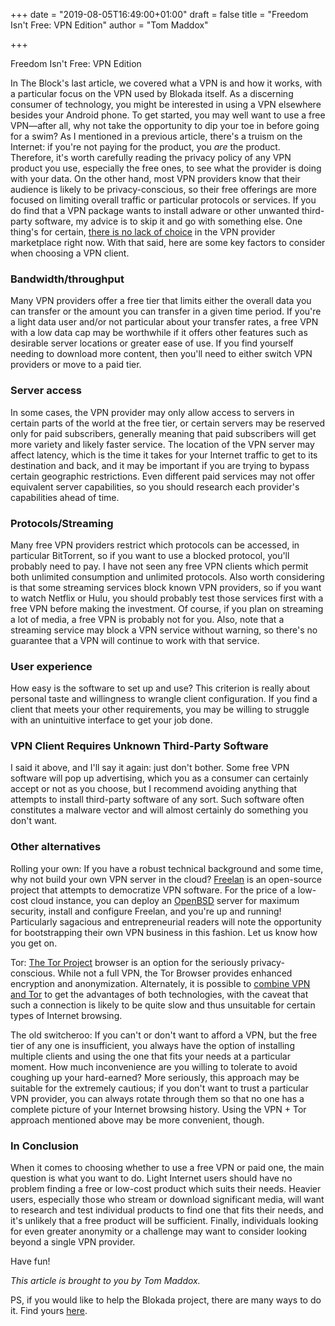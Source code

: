 +++
date = "2019-08-05T16:49:00+01:00"
draft = false
title = "Freedom Isn't Free: VPN Edition"
author = "Tom Maddox"

+++

Freedom Isn't Free: VPN Edition

In The Block's last article, we covered what a VPN is and how it works, with a particular focus on the VPN used by Blokada itself. As a discerning consumer of technology, you might be interested in using a VPN elsewhere besides your Android phone. To get started, you may well want to use a free VPN—after all, why not take the opportunity to dip your toe in before going for a swim? As I mentioned in a previous article, there's a truism on the Internet: if you're not paying for the product, you _are_ the product. Therefore, it's worth carefully reading the privacy policy of any VPN product you use, especially the free ones, to see what the provider is doing with your data. On the other hand, most VPN providers know that their audience is likely to be privacy-conscious, so their free offerings are more focused on limiting overall traffic or particular protocols or services. If you do find that a VPN package wants to install adware or other unwanted third-party software, my advice is to skip it and go with something else. One thing's for certain, [there is no lack of choice](https://duckduckgo.com/?q=free+vpn+software) in the VPN provider marketplace right now. With that said, here are some key factors to consider when choosing a VPN client.

### Bandwidth/throughput

Many VPN providers offer a free tier that limits either the overall data you can transfer or the amount you can transfer in a given time period. If you're a light data user and/or not particular about your transfer rates, a free VPN with a low data cap may be worthwhile if it offers other features such as desirable server locations or greater ease of use. If you find yourself needing to download more content, then you'll need to either switch VPN providers or move to a paid tier.

### Server access

In some cases, the VPN provider may only allow access to servers in certain parts of the world at the free tier, or certain servers may be reserved only for paid subscribers, generally meaning that paid subscribers will get more variety and likely faster service. The location of the VPN server may affect latency, which is the time it takes for your Internet traffic to get to its destination and back, and it may be important if you are trying to bypass certain geographic restrictions. Even different paid services may not offer equivalent server capabilities, so you should research each provider's capabilities ahead of time.

### Protocols/Streaming

Many free VPN providers restrict which protocols can be accessed, in particular BitTorrent, so if you want to use a blocked protocol, you'll probably need to pay. I have not seen any free VPN clients which permit both unlimited consumption and unlimited protocols. Also worth considering is that some streaming services block known VPN providers, so if you want to watch Netflix or Hulu, you should probably test those services first with a free VPN before making the investment. Of course, if you plan on streaming a lot of media, a free VPN is probably not for you. Also, note that a streaming service may block a VPN service without warning, so there's no guarantee that a VPN will continue to work with that service.

### User experience

How easy is the software to set up and use? This criterion is really about personal taste and willingness to wrangle client configuration. If you find a client that meets your other requirements, you may be willing to struggle with an unintuitive interface to get your job done.

### VPN Client Requires Unknown Third-Party Software

I said it above, and I'll say it again: just don't bother. Some free VPN software will pop up advertising, which you as a consumer can certainly accept or not as you choose, but I recommend avoiding anything that attempts to install third-party software of any sort. Such software often constitutes a malware vector and will almost certainly do something you don't want.

### Other alternatives

Rolling your own: If you have a robust technical background and some time, why not build your own VPN server in the cloud? [Freelan](https://www.freelan.org/) is an open-source project that attempts to democratize VPN software. For the price of a low-cost cloud instance, you can deploy an [OpenBSD](https://www.openbsd.org/) server for maximum security, install and configure Freelan, and you're up and running! Particularly sagacious and entrepreneurial readers will note the opportunity for bootstrapping their own VPN business in this fashion. Let us know how you get on.

Tor: [The Tor Project](https://www.torproject.org/) browser is an option for the seriously privacy-conscious. While not a full VPN, the Tor Browser provides enhanced encryption and anonymization. Alternately, it is possible to [combine VPN and Tor](https://proprivacy.com/guides/using-vpn-tor-together) to get the advantages of both technologies, with the caveat that such a connection is likely to be quite slow and thus unsuitable for certain types of Internet browsing.

The old switcheroo: If you can't or don't want to afford a VPN, but the free tier of any one is insufficient, you always have the option of installing multiple clients and using the one that fits your needs at a particular moment. How much inconvenience are you willing to tolerate to avoid coughing up your hard-earned? More seriously, this approach may be suitable for the extremely cautious; if you don't want to trust a particular VPN provider, you can always rotate through them so that no one has a complete picture of your Internet browsing history. Using the VPN + Tor approach mentioned above may be more convenient, though.

### In Conclusion

When it comes to choosing whether to use a free VPN or paid one, the main question is what you want to do. Light Internet users should have no problem finding a free or low-cost product which suits their needs. Heavier users, especially those who stream or download significant media, will want to research and test individual products to find one that fits their needs, and it's unlikely that a free product will be sufficient. Finally, individuals looking for even greater anonymity or a challenge may want to consider looking beyond a single VPN provider.

Have fun!

*This article is brought to you by Tom Maddox.*

PS, if you would like to help the Blokada project, there are many ways to do it. Find yours [here](https://blokada.org/api/v4/canonical/strings/contribute.html).
